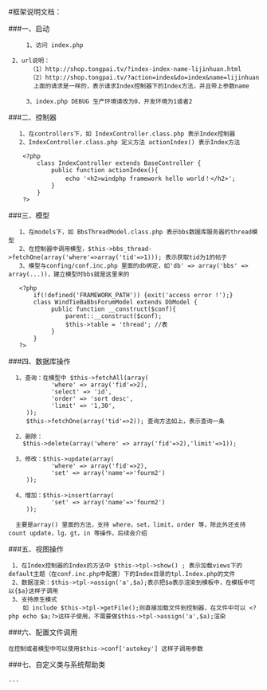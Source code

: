 #框架说明文档：

###一、启动

         1、访问 index.php
       
	 2、url说明：
		  （1）http://shop.tongpai.tv/?index-index-name-lijinhuan.html
		  （2）http://shop.tongpai.tv/?action=index&do=index&name=lijinhuan
		   上面的请求是一样的，表示请求Index控制器下的Index方法，并且带上参数name
	   
         3、index.php DEBUG 生产环境请改为0，开发环境为1或者2
		
		
###二、控制器

       1、在controllers下，如 IndexController.class.php 表示Index控制器
       2、IndexController.class.php 定义方法 actionIndex() 表示Index方法
	   
	    <?php
			class IndexController extends BaseController {
				public function actionIndex(){
					echo '<h2>windphp framework hello world！</h2>';
				}
			}
		?>
	   
###三、模型

	   1、在models下，如 BbsThreadModel.class.php 表示bbs数据库服务器的thread模型
	   2、在控制器中调用模型，$this->bbs_thread->fetchOne(array('where'=>array('tid'=>1))); 表示获取tid为1的帖子
	   3、模型与confing/conf.inc.php 里面的db绑定，如'db' => array('bbs' => array(...))，建立模型时bbs就是这里来的
       
	   <?php
		   if(!defined('FRAMEWORK_PATH')) {exit('access error !');}
		   class WindTieBaBbsForumModel extends DbModel {
				public function __construct($conf){
					parent::__construct($conf);
					$this->table = 'thread'; //表
				}
		   }
	   ?>
	   
	   
###四、数据库操作

	  1、查询：在模型中 $this->fetchAll(array(
				'where' => array('fid'=>2),
				'select' => 'id',
				'order' => 'sort desc',
				'limit' => '1,30',
		 ));
		 $this->fetchOne(array('tid'=>2)); 查询方法如上，表示查询一条
		 
	  2、删除：
		$this->delete(array('where' => array('fid'=>2),'limit'=>1)); 
		
	  3、修改：$this->update(array(
				'where' => array('fid'=>2),
				'set' => array('name'=>'fourm2')
		 ));
		 
	  4、增加：$this->insert(array(
				'set' => array('name'=>'fourm2')
		 ));
		 
	  主要是array() 里面的方法，支持 where，set，limit，order 等，除此外还支持count update，lg，gt，in 等操作，后续会介绍

	  
###五、视图操作

	 1、在Index控制器的Index的方法中 $this->tpl->show() ; 表示加载views下的default主题（在conf.inc.php中配置）下的Index目录的tpl.Index.php的文件
	 2、数据渲染：$this->tpl->assign('a',$a);表示把$a表示渲染到模板中，在模板中可以{$a}这样子调用
	 3、支持原生模式
		如 include $this->tpl->getFile();则直接加载文件到控制器，在文件中可以 <?php echo $a;?>这样子使用，不需要做$this->tpl->assign('a',$a);渲染
		
		
###六、配置文件调用

	在控制或者模型中可以使用$this->conf['autokey'] 这样子调用参数
	

###七、自定义类与系统帮助类

	...
		

		 
		
	   
